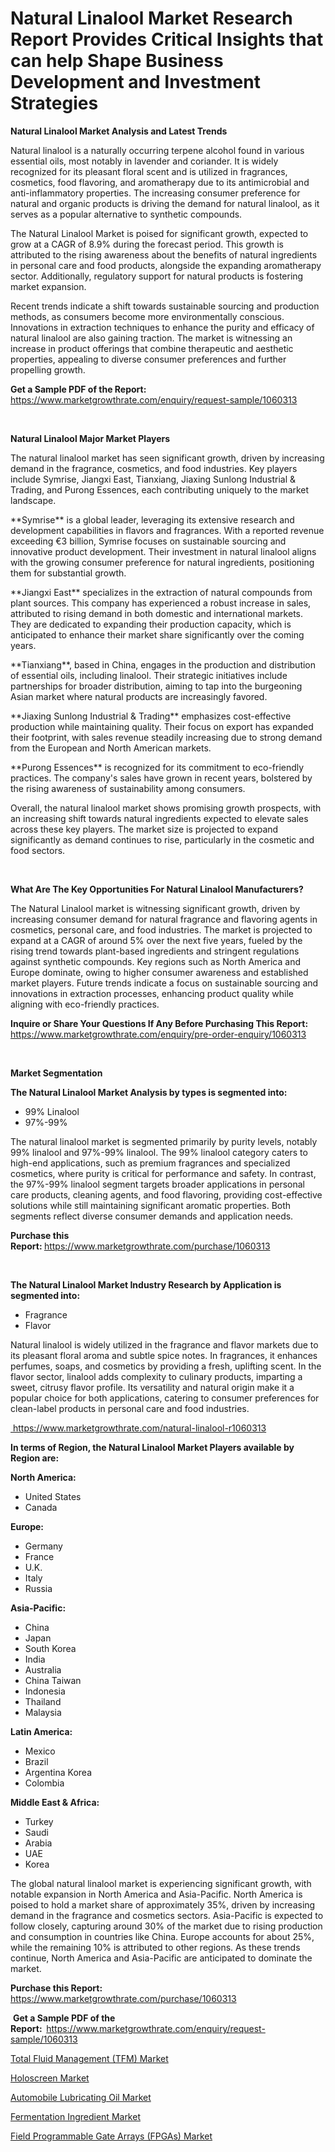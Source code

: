 <p><h1>Natural Linalool Market Research Report Provides Critical Insights that can help Shape Business Development and Investment Strategies</h1></p><p><strong>Natural Linalool Market Analysis and Latest Trends</strong></p>
<p><p>Natural linalool is a naturally occurring terpene alcohol found in various essential oils, most notably in lavender and coriander. It is widely recognized for its pleasant floral scent and is utilized in fragrances, cosmetics, food flavoring, and aromatherapy due to its antimicrobial and anti-inflammatory properties. The increasing consumer preference for natural and organic products is driving the demand for natural linalool, as it serves as a popular alternative to synthetic compounds.</p><p>The Natural Linalool Market is poised for significant growth, expected to grow at a CAGR of 8.9% during the forecast period. This growth is attributed to the rising awareness about the benefits of natural ingredients in personal care and food products, alongside the expanding aromatherapy sector. Additionally, regulatory support for natural products is fostering market expansion. </p><p>Recent trends indicate a shift towards sustainable sourcing and production methods, as consumers become more environmentally conscious. Innovations in extraction techniques to enhance the purity and efficacy of natural linalool are also gaining traction. The market is witnessing an increase in product offerings that combine therapeutic and aesthetic properties, appealing to diverse consumer preferences and further propelling growth.</p></p>
<p><strong>Get a Sample PDF of the Report:&nbsp;</strong> <a href="https://www.marketgrowthrate.com/enquiry/request-sample/1060313">https://www.marketgrowthrate.com/enquiry/request-sample/1060313</a></p>
<p>&nbsp;</p>
<p><strong>Natural Linalool Major Market Players</strong></p>
<p><p>The natural linalool market has seen significant growth, driven by increasing demand in the fragrance, cosmetics, and food industries. Key players include Symrise, Jiangxi East, Tianxiang, Jiaxing Sunlong Industrial & Trading, and Purong Essences, each contributing uniquely to the market landscape.</p><p>**Symrise** is a global leader, leveraging its extensive research and development capabilities in flavors and fragrances. With a reported revenue exceeding €3 billion, Symrise focuses on sustainable sourcing and innovative product development. Their investment in natural linalool aligns with the growing consumer preference for natural ingredients, positioning them for substantial growth.</p><p>**Jiangxi East** specializes in the extraction of natural compounds from plant sources. This company has experienced a robust increase in sales, attributed to rising demand in both domestic and international markets. They are dedicated to expanding their production capacity, which is anticipated to enhance their market share significantly over the coming years.</p><p>**Tianxiang**, based in China, engages in the production and distribution of essential oils, including linalool. Their strategic initiatives include partnerships for broader distribution, aiming to tap into the burgeoning Asian market where natural products are increasingly favored. </p><p>**Jiaxing Sunlong Industrial & Trading** emphasizes cost-effective production while maintaining quality. Their focus on export has expanded their footprint, with sales revenue steadily increasing due to strong demand from the European and North American markets.</p><p>**Purong Essences** is recognized for its commitment to eco-friendly practices. The company's sales have grown in recent years, bolstered by the rising awareness of sustainability among consumers.</p><p>Overall, the natural linalool market shows promising growth prospects, with an increasing shift towards natural ingredients expected to elevate sales across these key players. The market size is projected to expand significantly as demand continues to rise, particularly in the cosmetic and food sectors.</p></p>
<p>&nbsp;</p>
<p><strong>What Are The Key Opportunities For Natural Linalool Manufacturers?</strong></p>
<p><p>The Natural Linalool market is witnessing significant growth, driven by increasing consumer demand for natural fragrance and flavoring agents in cosmetics, personal care, and food industries. The market is projected to expand at a CAGR of around 5% over the next five years, fueled by the rising trend towards plant-based ingredients and stringent regulations against synthetic compounds. Key regions such as North America and Europe dominate, owing to higher consumer awareness and established market players. Future trends indicate a focus on sustainable sourcing and innovations in extraction processes, enhancing product quality while aligning with eco-friendly practices.</p></p>
<p><strong>Inquire or Share Your Questions If Any Before Purchasing This Report:</strong> <a href="https://www.marketgrowthrate.com/enquiry/pre-order-enquiry/1060313">https://www.marketgrowthrate.com/enquiry/pre-order-enquiry/1060313</a></p>
<p>&nbsp;</p>
<p><strong>Market Segmentation</strong></p>
<p><strong>The Natural Linalool Market Analysis by types is segmented into:</strong></p>
<p><ul><li>99% Linalool</li><li>97%-99%</li></ul></p>
<p><p>The natural linalool market is segmented primarily by purity levels, notably 99% linalool and 97%-99% linalool. The 99% linalool category caters to high-end applications, such as premium fragrances and specialized cosmetics, where purity is critical for performance and safety. In contrast, the 97%-99% linalool segment targets broader applications in personal care products, cleaning agents, and food flavoring, providing cost-effective solutions while still maintaining significant aromatic properties. Both segments reflect diverse consumer demands and application needs.</p></p>
<p><strong>Purchase this Report:&nbsp;</strong><a href="https://www.marketgrowthrate.com/purchase/1060313">https://www.marketgrowthrate.com/purchase/1060313</a></p>
<p>&nbsp;</p>
<p><strong>The Natural Linalool Market Industry Research by Application is segmented into:</strong></p>
<p><ul><li>Fragrance</li><li>Flavor</li></ul></p>
<p><p>Natural linalool is widely utilized in the fragrance and flavor markets due to its pleasant floral aroma and subtle spice notes. In fragrances, it enhances perfumes, soaps, and cosmetics by providing a fresh, uplifting scent. In the flavor sector, linalool adds complexity to culinary products, imparting a sweet, citrusy flavor profile. Its versatility and natural origin make it a popular choice for both applications, catering to consumer preferences for clean-label products in personal care and food industries.</p></p>
<p><a href="https://www.marketgrowthrate.com/natural-linalool-r1060313">&nbsp;https://www.marketgrowthrate.com/natural-linalool-r1060313</a></p>
<p><strong>In terms of Region, the Natural Linalool Market Players available by Region are:</strong></p>
<p>
    <p> <strong> North America: </strong>
        <ul>
            <li>United States</li>
            <li>Canada</li>
        </ul>
        </p> 
    <p> <strong> Europe: </strong>
        <ul>
            <li>Germany</li>
            <li>France</li>
            <li>U.K.</li>
            <li>Italy</li>
            <li>Russia</li>
        </ul>
        </p> 
    <p> <strong> Asia-Pacific: </strong>
        <ul>
            <li>China</li>
            <li>Japan</li>
            <li>South Korea</li>
            <li>India</li>
            <li>Australia</li>
            <li>China Taiwan</li>
            <li>Indonesia</li>
            <li>Thailand</li>
            <li>Malaysia</li>
        </ul>
        </p> 
    <p> <strong> Latin America: </strong>
        <ul>
            <li>Mexico</li>
            <li>Brazil</li>
            <li>Argentina Korea</li>
            <li>Colombia</li>
        </ul>
        </p> 
    <p> <strong> Middle East & Africa: </strong>
        <ul>
            <li>Turkey</li>
            <li>Saudi</li>
            <li>Arabia</li>
            <li>UAE</li>
            <li>Korea</li>
        </ul>
    </p>
    </p>
<p><p>The global natural linalool market is experiencing significant growth, with notable expansion in North America and Asia-Pacific. North America is poised to hold a market share of approximately 35%, driven by increasing demand in the fragrance and cosmetics sectors. Asia-Pacific is expected to follow closely, capturing around 30% of the market due to rising production and consumption in countries like China. Europe accounts for about 25%, while the remaining 10% is attributed to other regions. As these trends continue, North America and Asia-Pacific are anticipated to dominate the market.</p></p>
<p><strong>Purchase this Report: </strong><a href="https://www.marketgrowthrate.com/purchase/1060313">https://www.marketgrowthrate.com/purchase/1060313</a></p>
<p>&nbsp;<strong>Get a Sample PDF of the Report:&nbsp;&nbsp;</strong><a href="https://www.marketgrowthrate.com/enquiry/request-sample/1060313">https://www.marketgrowthrate.com/enquiry/request-sample/1060313</a></p>
<p><strong></strong></p>
<p><p><a href="https://issuu.com/reportprime-2/docs/total-fluid-management-tfm-market-s_0392df4beb02c9">Total Fluid Management (TFM) Market</a></p><p><a href="https://www.linkedin.com/pulse/unlocking-growth-potential-market-strategic-analysis-holoscreen-47dcf">Holoscreen Market</a></p><p><a href="https://issuu.com/reportprime-2/docs/automobile-lubricating-oil-market-s_7a25a650e9a87e">Automobile Lubricating Oil Market</a></p><p><a href="https://github.com/SamiaChowdhury801/Market-Research-Report-List-1/blob/main/fermentation-ingredient-market.md">Fermentation Ingredient Market</a></p><p><a href="https://medium.com/@rakibtthstu9900/what-are-the-growth-opportunities-and-challenges-in-the-field-programmable-gate-arrays-fpgas-ec5280940070?postPublishedType=repub">Field Programmable Gate Arrays (FPGAs) Market</a></p></p>